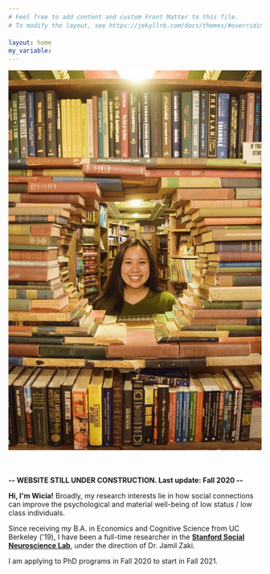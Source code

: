 ```yaml
---
# Feel free to add content and custom Front Matter to this file.
# To modify the layout, see https://jekyllrb.com/docs/themes/#overriding-theme-defaults

layout: home
my_variable:
---
```

<body>
  <div class="homeContainer">
    <img src="/images/00.jpg" class="homeContainer_image">
    <br> <br> <br>
    <p><b>-- WEBSITE STILL UNDER CONSTRUCTION. Last update: Fall 2020 -- </b> </p>
    <p><b>
    Hi, I'm Wicia!</b> Broadly, my research interests lie in how social connections can improve the psychological and material well-being of low status / low class individuals.</p>
    <p>Since receiving my B.A. in Economics and Cognitive Science from UC Berkeley ('19), I have been  a full-time researcher in the <a href="http://ssnl.stanford.edu/" target=_blank><b>Stanford Social Neuroscience Lab</b></a>, under the direction of  Dr. Jamil Zaki.</p>
    <p>I am applying to PhD programs in Fall 2020 to start in Fall 2021.</p>
  </div>
</body>
